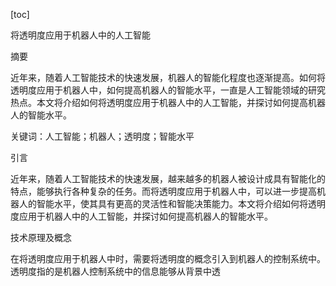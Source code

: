 
[toc]                    
                
                
将透明度应用于机器人中的人工智能

摘要

近年来，随着人工智能技术的快速发展，机器人的智能化程度也逐渐提高。如何将透明度应用于机器人中，如何提高机器人的智能水平，一直是人工智能领域的研究热点。本文将介绍如何将透明度应用于机器人中的人工智能，并探讨如何提高机器人的智能水平。

关键词：人工智能；机器人；透明度；智能水平

引言

近年来，随着人工智能技术的快速发展，越来越多的机器人被设计成具有智能化的特点，能够执行各种复杂的任务。而将透明度应用于机器人中，可以进一步提高机器人的智能水平，使其具有更高的灵活性和智能决策能力。本文将介绍如何将透明度应用于机器人中的人工智能，并探讨如何提高机器人的智能水平。

技术原理及概念

在将透明度应用于机器人中时，需要将透明度的概念引入到机器人的控制系统中。透明度指的是机器人控制系统中的信息能够从背景中透

